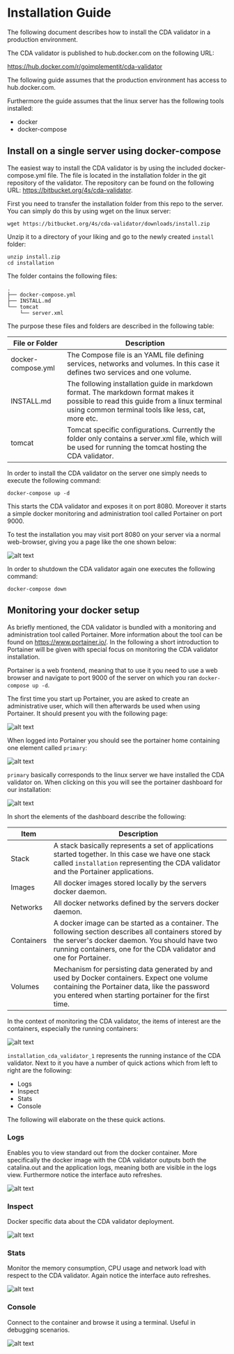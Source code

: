 # Installation Guide

The following document describes how to install the CDA validator in a production environment. 

The CDA validator is published to hub.docker.com on the following URL:

https://hub.docker.com/r/goimplementit/cda-validator

The following guide assumes that the production environment has access to hub.docker.com.

Furthermore the guide assumes that the linux server has the following tools installed:

* docker
* docker-compose

## Install on a single server using docker-compose

The easiest way to install the CDA validator is by using the included  docker-compose.yml file. The file is located in the installation folder in the git repository of the validator. The repository can be found on the following URL: https://bitbucket.org/4s/cda-validator. 

First you need to transfer the installation folder from this repo to the server. You can simply do this by using wget on the linux server:

```
wget https://bitbucket.org/4s/cda-validator/downloads/install.zip
```

Unzip it to a directory of your liking and go to the newly created `install` folder:

```
unzip install.zip
cd installation
```

The folder contains the following files:

```
.
├── docker-compose.yml
├── INSTALL.md
└── tomcat
    └── server.xml
```

The purpose these files and folders are described in the following table: 

| File or Folder     | Description                                                              |
---------------------|--------------------------------------------------------------------------|
| docker-compose.yml | The Compose file is an YAML file defining services, networks and volumes. In this case it defines two services and one volume. |
| INSTALL.md         | The following installation guide in markdown format. The markdown format makes it possible to read this guide from a linux terminal using common terminal tools like less, cat, more etc. |
| tomcat             | Tomcat specific configurations. Currently the folder only contains a server.xml file, which will be used for running the tomcat hosting the CDA validator. | 

In order to install the CDA validator on the server one simply needs to execute the following command:

```
docker-compose up -d
```

This starts the CDA validator and exposes it on port 8080. Moreover it starts a simple docker monitoring and administration tool called Portainer on port 9000. 

To test the installation you may visit port 8080 on your server via a normal web-browser, giving you a page like the one shown below:

![alt text](images/browser.png "The CDA validator in a web browser.")

In order to shutdown the CDA validator again one executes the following command:

```
docker-compose down
```

## Monitoring your docker setup

As briefly mentioned, the CDA validator is bundled with a monitoring and administration tool called Portainer. More information about the tool can be found on https://www.portainer.io/. In the following a short introduction to Portainer will be given with special focus on monitoring the CDA validator installation.

Portainer is a web frontend, meaning that to use it you need to use a web browser and navigate to port 9000 of the server on which you ran `docker-compose up -d`.

The first time you start up Portainer, you are asked to create an administrative user, which will then afterwards be used when using Portainer. It should present you with the following page:

![alt text](images/portainer_password.png "The portainer password creation prompt")

When logged into Portainer you should see the portainer home containing one element called `primary`:

![alt text](images/portainer_home.png "The portainer home")

`primary` basically corresponds to the linux server we have installed the CDA validator on. When clicking on this you will see the portainer dashboard for our installation:

![alt text](images/portainer_dashboard.png "The portainer dashboard")

In short the elements of the dashboard describe the following:

| Item        | Description                                   
|-------------|-----------------------------------------------
| Stack       | A stack basically represents a set of applications started together. In this case we have one stack called `installation` representing the CDA validator and the Portainer applications.
| Images      | All docker images stored locally by the servers docker daemon.
| Networks    | All docker networks defined by the servers docker daemon.
| Containers  | A docker image can be started as a container. The following section describes all containers stored by the server's docker daemon. You should have two running containers, one for the CDA validator and one for Portainer.
| Volumes     | Mechanism for persisting data generated by and used by Docker containers. Expect one volume containing the Portainer data, like the password you entered when starting portainer for the first time.

In the context of monitoring the CDA validator, the items of interest are the containers, especially the running containers:

![alt text](images/portainer_containers.png "The portainer containers")

`installation_cda_validator_1` represents the running instance of the CDA validator. Next to it you have a number of quick actions which from left to right are the following:

* Logs
* Inspect
* Stats
* Console

The following will elaborate on the these quick actions.

### Logs
Enables you to view standard out from the docker container. More specifically the docker image with the CDA validator outputs both the catalina.out and the application logs, meaning both are visible in the logs view. Furthermore notice the interface auto refreshes.

![alt text](images/portainer_logs.png "The portainer container logs")

### Inspect
Docker specific data about the CDA validator deployment.

![alt text](images/portainer_inspect.png "The portainer container inspect")

### Stats
Monitor the memory consumption, CPU usage and network load with respect to the CDA validator. Again notice the interface auto refreshes.

![alt text](images/portainer_stats.png "The portainer container statistics")

### Console
Connect to the container and browse it using a terminal. Useful in debugging scenarios.

![alt text](images/portainer_console.png "The portainer container console")
